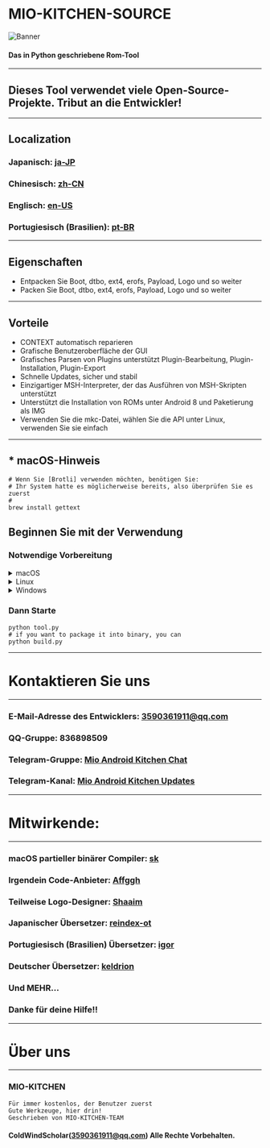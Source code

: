 # MIO-KITCHEN-SOURCE #
![Banner](https://github.com/ColdWindScholar/MIO-KITCHEN-SOURCE/blob/a9bcfdf613ad28e82f7899e3d420d76ecfea174c/splash.png)
#### Das in Python geschriebene Rom-Tool
***
## Dieses Tool verwendet viele Open-Source-Projekte. Tribut an die Entwickler!
***
## Localization
### Japanisch: [ja-JP](https://github.com/ColdWindScholar/MIO-KITCHEN-SOURCE/blob/main/README_ja-JP.md)
### Chinesisch: [zh-CN](https://github.com/ColdWindScholar/MIO-KITCHEN-SOURCE/blob/main/README_zh-CN.md)
### Englisch: [en-US](https://github.com/ColdWindScholar/MIO-KITCHEN-SOURCE/blob/main/README.md)
### Portugiesisch (Brasilien): [pt-BR](https://github.com/ColdWindScholar/MIO-KITCHEN-SOURCE/blob/main/README_pt-BR.md)
***
## Eigenschaften
* Entpacken Sie Boot, dtbo, ext4, erofs, Payload, Logo und so weiter
* Packen Sie Boot, dtbo, ext4, erofs, Payload, Logo und so weiter
***
## Vorteile
* CONTEXT automatisch reparieren
* Grafische Benutzeroberfläche der GUI
* Grafisches Parsen von Plugins unterstützt Plugin-Bearbeitung, Plugin-Installation, Plugin-Export
* Schnelle Updates, sicher und stabil
* Einzigartiger MSH-Interpreter, der das Ausführen von MSH-Skripten unterstützt
* Unterstützt die Installation von ROMs unter Android 8 und Paketierung als IMG
* Verwenden Sie die mkc-Datei, wählen Sie die API unter Linux, verwenden Sie sie einfach
***
## * macOS-Hinweis
``` shell
# Wenn Sie [Brotli] verwenden möchten, benötigen Sie:
# Ihr System hatte es möglicherweise bereits, also überprüfen Sie es zuerst
# 
brew install gettext
```
## Beginnen Sie mit der Verwendung
### Notwendige Vorbereitung
<details><summary>macOS</summary>

```` shell
brew install python-tk python3  tcl-tk
python3 -m pip install -U --force-reinstall pip
pip install -r requirements.txt
````

</details>

<details><summary>Linux</summary>

```` shell
python3 -m pip install -U --force-reinstall pip
pip install -r requirements.txt
sudo apt update -y && sudo apt install python3-tk -y
````

</details>

<details><summary>Windows</summary>

```` shell
python -m pip install -U --force-reinstall pip
pip install -r requirements.txt
````

</details>

### Dann Starte
```` shell
python tool.py
# if you want to package it into binary, you can
python build.py
````
***
# Kontaktieren Sie uns
***
### E-Mail-Adresse des Entwicklers: 3590361911@qq.com
### QQ-Gruppe: 836898509
### Telegram-Gruppe: [Mio Android Kitchen Chat](https://t.me/mio_android_kitchen_group)
### Telegram-Kanal: [Mio Android Kitchen Updates](https://t.me/mio_android_kitchen)
***
# Mitwirkende:
***
### macOS partieller binärer Compiler: [sk](https://github.com/sekaiacg)
### Irgendein Code-Anbieter: [Affggh](https://github.com/affggh)
### Teilweise Logo-Designer: [Shaaim](https://github.com/786-shaaim)
### Japanischer Übersetzer: [reindex-ot](https://github.com/reindex-ot)
### Portugiesisch (Brasilien) Übersetzer: [igor](https://github.com/igormiguell)
### Deutscher Übersetzer: [keldrion](https://github.com/keldrion)
### Und MEHR...
### Danke für deine Hilfe!!
***
# Über uns
***
### MIO-KITCHEN
```
Für immer kostenlos, der Benutzer zuerst
Gute Werkzeuge, hier drin!
Geschrieben von MIO-KITCHEN-TEAM
```
#### ColdWindScholar(3590361911@qq.com) Alle Rechte Vorbehalten. ####
